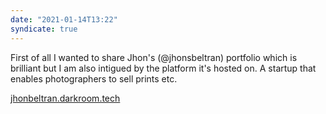 ```yaml
---
date: "2021-01-14T13:22"
syndicate: true
---
```


First of all I wanted to share Jhon's (@jhonsbeltran) portfolio which is brilliant but I am also intigued by the platform it's hosted on. A startup that enables photographers to sell prints etc. 

[jhonbeltran.darkroom.tech](https://jhonbeltran.darkroom.tech/)